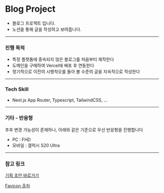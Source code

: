 # Blog Project

- 블로그 프로젝트 입니다.
- 노션을 통해 글을 작성하고 보여줍니다.

---

### 진행 목적

- 특정 플랫폼에 종속되지 않은 블로그를 처음부터 제작한다
- 도메인을 구매하여 Vercel에 배포 후 연동한다
- 정기적으로 이전의 시행착오를 돌아 볼 수준의 글을 지속적으로 작성한다

---

### Tech Skill

- Next.js App Router, Typescript, TailwindCSS, ...

---

### 기타 - 반응형

추후 변경 가능성이 존재하나, 아래와 같은 기준으로 우선 반응형을 진행합니다

- PC : FHD
- 모바일 : 갤럭시 S20 Ultra

---

### 참고 링크

[기획 초안 바로가기](https://precious-hyssop-b3b.notion.site/BlogProject-24150042c170809a8ac0cfe620c73378?pvs=74)

[Favicon 출처](https://www.flaticon.com/free-icon/book_5832412?term=book&page=1&position=81&origin=search&related_id=5832412)
